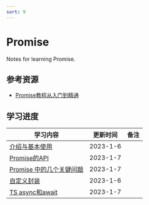 ```yaml
---
sort: 9
---
```

# **Promise**

Notes for learning Promise.



## **参考资源**

- [Promise教程从入门到精通](https://www.bilibili.com/video/BV1GA411x7z1?p=2&spm_id_from=pageDriver&vd_source=f6bb620e5bbc65cc41159585074592da)



## **学习进度**

| **学习内容**                                                 | **更新时间** | **备注**                                            |
| ------------------ | ------------ | ----------------------------------- |
| [介绍与基本使用]() | 2023-1-6   |                                                     |
| [Promise的API]() | 2023-1-7   |                                                     |
| [Promise 中的几个关键问题]() | 2023-1-7   |                          |
| [自定义封装]() | 2023-1-6   |  |
| [TS async和await]()| 2023-1-7   |                                                     |




